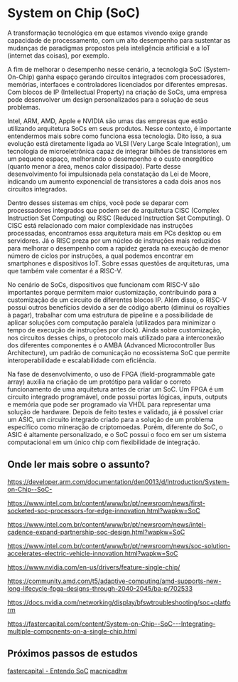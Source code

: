 # System on Chip (SoC)
A transformação tecnológica em que estamos vivendo exige grande capacidade de processamento, 
com um alto desempenho para sustentar as mudanças de paradigmas propostos pela inteligência 
artificial e a IoT (internet das coisas), por exemplo.<br>

A fim de melhorar o desempenho nesse cenário, a tecnologia SoC (System-On-Chip) ganha espaço 
gerando circuitos integrados com processadores, memórias, interfaces e controladores licenciados 
por diferentes empresas. Com blocos de IP (Intellectual Property) na criação de SoCs, uma empresa 
pode desenvolver um design personalizados para a solução de seus problemas.<br>

Intel, ARM, AMD, Apple e NVIDIA são umas das empresas que estão utilizando arquitetura SoCs em 
seus produtos. Nesse contexto, é importante entendermos mais sobre como funciona essa tecnologia. 
Dito isso, a sua evolução está diretamente ligada ao VLSI (Very Large Scale Integration), um 
tecnologia de microeletrônica capaz de integrar bilhões de transistores em um pequeno espaço, 
melhorando o desempenho e o custo energético (quanto menor a área, menos calor dissipado). 
Parte desse desenvolvimento foi impulsionada pela constatação da Lei de Moore, indicando 
um aumento exponencial de transistores a cada dois anos nos circuitos integrados.<br>

Dentro desses sistemas em chips, você pode se deparar com processadores integrados que 
podem ser de arquitetura CISC (Complex Instruction Set Computing) ou 
RISC (Reduced Instruction Set Computing). O CISC está relacionado com maior 
complexidade nas instruções processadas, encontramos essa arquitetura mais em PCs 
desktop ou em servidores. Já o RISC preza por um núcleo de instruções mais reduzidos 
para melhorar o desempenho com a rapidez gerada na execução de menor número de ciclos 
por instruções, a qual podemos encontrar em smartphones e dispositivos IoT. Sobre 
essas questões de arquiteturas, uma que também vale comentar é a RISC-V.<br>

No cenário de SoCs, dispositivos que funcionam com RISC-V são importantes 
porque permitem maior customização, contribuindo para a customização de um 
circuito de diferentes blocos IP. Além disso, o RISC-V possui outros benefícios 
devido a ser de código aberto (diminui os royalties à pagar), trabalhar com uma 
estrutura de pipeline e a possibilidade de aplicar soluções com computação 
paralela (utilizados para minimizar o tempo de execução de instruções por clock). 
Ainda sobre customização, nos circuitos desses chips, o protocolo mais utilizado 
para a interconexão dos diferentes componentes é o 
AMBA (Advanced Microcontroller Bus Architecture), um padrão de comunicação 
no ecossistema SoC que permite interoperabilidade e escalabilidade com 
eficiência.<br>

Na fase de desenvolvimento, o  uso de FPGA (field-programmable gate array) 
auxilia na criação de um protótipo para validar o correto funcionamento 
de uma arquitetura antes de criar um SoC. Um FPGA é um circuito integrado 
programável, onde possui portas lógicas, inputs, outputs e memória que pode 
ser programado via VHDL para representar uma solução de hardware. Depois de
feito testes e validado, já é possível criar um ASIC, um circuito integrado 
criado para a solução de um problema específico como mineração de criptomoedas. 
Porém, diferente do SoC, o ASIC é altamente personalizado, e o SoC possui o foco 
em ser um sistema computacional em um único chip com flexibilidade de integração.<br>

## Onde ler mais sobre o assunto?
https://developer.arm.com/documentation/den0013/d/Introduction/System-on-Chip--SoC-

https://www.intel.com.br/content/www/br/pt/newsroom/news/first-socketed-soc-processors-for-edge-innovation.html?wapkw=SoC

https://www.intel.com.br/content/www/br/pt/newsroom/news/intel-cadence-expand-partnership-soc-design.html?wapkw=SoC

https://www.intel.com.br/content/www/br/pt/newsroom/news/soc-solution-accelerates-electric-vehicle-innovation.html?wapkw=SoC

https://www.nvidia.com/en-us/drivers/feature-single-chip/

https://community.amd.com/t5/adaptive-computing/amd-supports-new-long-lifecycle-fpga-designs-through-2040-2045/ba-p/702533

https://docs.nvidia.com/networking/display/bfswtroubleshooting/soc+platform

https://fastercapital.com/content/System-on-Chip--SoC---Integrating-multiple-components-on-a-single-chip.html


## Próximos passos de estudos
[fastercapital - Entendo SoC](https://fastercapital.com/content/System-on-Chip--SoC---Integrating-multiple-components-on-a-single-chip.html)
[macnicadhw](https://www.macnicadhw.com.br/capacitacao/treinamento-fpga-intel/treinamento-fpga-basico-intermediario)
